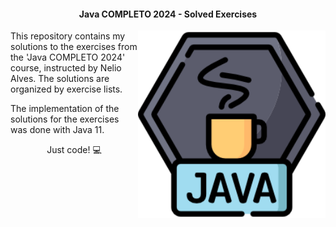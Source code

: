 <h4 align="center">Java COMPLETO 2024 - Solved Exercises</h4>

<img src="/resources/java_logo.png" min-width="300px" max-width="300px" width="300px" align="right">

<span align="left"></span>
<span align="left"></span>
<span align="left"></span>
<span align="left"></span>

<p align="left">This repository contains my solutions to the exercises from the 'Java COMPLETO 2024' course, instructed by Nelio Alves. The solutions are organized by exercise lists.</p>

<p align="left">The implementation of the solutions for the exercises was done with Java 11.</p>

<p align="center">Just code! 💻</p>
